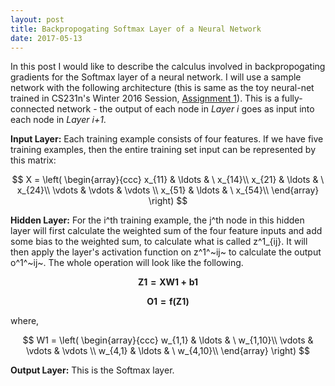 ```yaml
---
layout: post
title: Backpropogating Softmax Layer of a Neural Network
date: 2017-05-13
---
```

In this post I would like to describe the calculus involved in backpropogating gradients for the Softmax layer of a neural network. I will use a sample network with the following architecture (this is same as the toy neural-net trained in CS231n's Winter 2016 Session, [Assignment 1](http://cs231n.github.io/assignments2016/assignment1/)). This is a fully-connected network - the output of each node in _Layer i_ goes as input into each node in _Layer i+1_.

**Input Layer:** Each training example consists of four features. If we have five training examples, then the entire training set input can be represented by this matrix:

$$
X = \left( \begin{array}{ccc}
x_{11} & \ldots & \ x_{14}\\
x_{21} & \ldots & \ x_{24}\\
\vdots & \vdots & \vdots \\
x_{51} & \ldots & \ x_{54}\\
\end{array} \right)
$$

**Hidden Layer:** For the i^th training example, the j^th node in this hidden layer will first calculate the weighted sum of the four feature inputs and add some bias to the weighted sum, to calculate what is called z^1_{ij}. It will then apply the layer's activation function on z^1^~ij~ to calculate the output o^1^~ij~. The whole operation will look like the following.

$$
\mathbf{Z1 = XW1 + b1}
$$

$$
\mathbf{O1 = f(Z1)}
$$

where,

$$
W1 = \left( \begin{array}{ccc}
w_{1,1} & \ldots & \ w_{1,10}\\
\vdots & \vdots & \vdots \\
w_{4,1} & \ldots & \ w_{4,10}\\
\end{array} \right)
$$



**Output Layer:** This is the Softmax layer.






